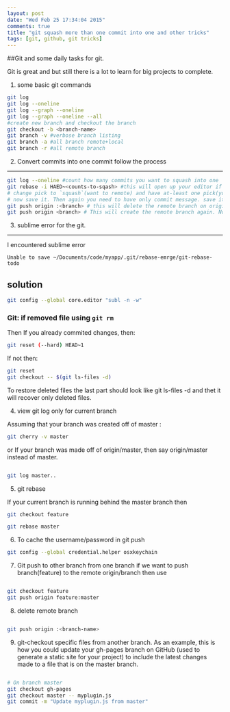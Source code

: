 ```yaml
---
layout: post
date: "Wed Feb 25 17:34:04 2015"
comments: true
title: "git squash more than one commit into one and other tricks"
tags: [git, github, git tricks]
---
```

##Git and some daily tasks for git.

Git is great and but still there is a lot to learn for big projects to complete.

1. some basic git commands

```bash
git log 
git log --oneline
git log --graph --oneline
git log --graph --oneline --all
#create new branch and checkout the branch
git checkout -b <branch-name>
git branch -v #verbose branch listing
git branch -a #all branch remote+local
git branch -r #all remote branch
```
2. Convert commits into one commit follow the process
---

```bash
git log --oneline #count how many commits you want to squash into one
git rebase -i HAED~<counts-to-sqash> #this will open up your editor if added for the git 
# change pick to `squash`(want to remote) and have at-least one pick(you want to show).
# now save it. Then again you need to have only commit message. save it
git push origin :<branch> # this will delete the remote branch on origin
git push origin <branch> # This will create the remote branch again. Now every thing will look fine.
```
3. sublime error for the git. 
---
I encountered sublime error

`Unable to save ~/Documents/code/myapp/.git/rebase-emrge/git-rebase-todo`

solution
---

```bash
git config --global core.editor "subl -n -w"
```
### Git: if removed file using `git rm`
Then 
If you already commited changes, then:

```bash
git reset (--hard) HEAD~1
```
If not then:

```bash
git reset
git checkout -- $(git ls-files -d)
```
To restore deleted files the last part should look like git ls-files -d and thet it will recover only deleted files.

4. view git log only for current branch 

Assuming that your branch was created off of master :

```sh
git cherry -v master

```
or
If your branch was made off of origin/master, then say origin/master instead of master.

```sh

git log master..

```

5. git rebase 

If your current branch is running behind the master branch then 

```sh
git checkout feature 

git rebase master

```
6. To cache the username/password in git push

```sh
git config --global credential.helper osxkeychain

```

7. Git push to other branch from one branch
if we want to push branch(feature) to the remote origin/branch then use

```sh

git checkout feature
git push origin feature:master

```
8. delete remote branch 

```sh 

git push origin :<branch-name>

```

9. git-checkout specific files from another branch.
As an example, this is how you could update your gh-pages branch on GitHub (used to generate a static site for your project) to include the latest changes made to a file that is on the master branch.

```sh

# On branch master
git checkout gh-pages
git checkout master -- myplugin.js
git commit -m "Update myplugin.js from master"

```
